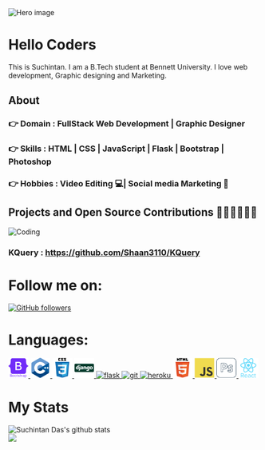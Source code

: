 <img src="" alt="Hero image">


# Hello Coders
This is Suchintan. I am a B.Tech student at Bennett University.
I love web development, Graphic designing and Marketing.

## About 

### **👉  Domain : FullStack Web Development | Graphic Designer**
### **👉  Skills : HTML | CSS | JavaScript | Flask | Bootstrap | Photoshop**
### **👉  Hobbies : Video Editing 💻| Social media Marketing 🤳**



## **Projects and Open Source Contributions 👨‍💻👨‍💻👨‍💻**

<img src="" alt="Coding">

### **KQuery** : https://github.com/Shaan3110/KQuery

# Follow me on:

[![GitHub followers](https://img.shields.io/github/followers/Shaan3110?label=Follow&style=plastic&logo=github&logoColor=white&color=blue)](https://www.github.com/Shaan3110/)

<h1 align="left">Languages:</h1>
<p align="left"> <a href="https://getbootstrap.com" target="_blank"> <img src="https://raw.githubusercontent.com/devicons/devicon/master/icons/bootstrap/bootstrap-plain-wordmark.svg" alt="bootstrap" width="40" height="40"/> </a> <a href="https://www.w3schools.com/cpp/" target="_blank"> <img src="https://raw.githubusercontent.com/devicons/devicon/master/icons/cplusplus/cplusplus-original.svg" alt="cplusplus" width="40" height="40"/> </a> <a href="https://www.w3schools.com/css/" target="_blank"> <img src="https://raw.githubusercontent.com/devicons/devicon/master/icons/css3/css3-original-wordmark.svg" alt="css3" width="40" height="40"/> </a> <a href="https://www.djangoproject.com/" target="_blank"> <img src="https://raw.githubusercontent.com/devicons/devicon/master/icons/django/django-original.svg" alt="django" width="40" height="40"/> </a> <a href="https://flask.palletsprojects.com/" target="_blank"> <img src="https://www.vectorlogo.zone/logos/pocoo_flask/pocoo_flask-icon.svg" alt="flask" width="40" height="40"/> </a> <a href="https://git-scm.com/" target="_blank"> <img src="https://www.vectorlogo.zone/logos/git-scm/git-scm-icon.svg" alt="git" width="40" height="40"/> </a> <a href="https://heroku.com" target="_blank"> <img src="https://www.vectorlogo.zone/logos/heroku/heroku-icon.svg" alt="heroku" width="40" height="40"/> </a> <a href="https://www.w3.org/html/" target="_blank"> <img src="https://raw.githubusercontent.com/devicons/devicon/master/icons/html5/html5-original-wordmark.svg" alt="html5" width="40" height="40"/> </a> <a href="https://developer.mozilla.org/en-US/docs/Web/JavaScript" target="_blank"> <img src="https://raw.githubusercontent.com/devicons/devicon/master/icons/javascript/javascript-original.svg" alt="javascript" width="40" height="40"/> </a> <a href="https://www.photoshop.com/en" target="_blank"> <img src="https://raw.githubusercontent.com/devicons/devicon/master/icons/photoshop/photoshop-line.svg" alt="photoshop" width="40" height="40"/> </a> <a href="https://reactjs.org/" target="_blank"> <img src="https://raw.githubusercontent.com/devicons/devicon/master/icons/react/react-original-wordmark.svg" alt="react" width="40" height="40"/> </a> </p>

# My Stats

![Suchintan Das's github stats](https://github-readme-stats.vercel.app/api?username=Shaan3110&show_icons=true&theme=tokyonight)
<br>
![](https://github-readme-stats.anuraghazra1.vercel.app/api/top-langs/?username=Shaan3110&theme=tokyonight&hide_langs_below=1)
